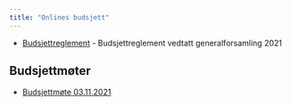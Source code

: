```yaml
---
title: "Onlines budsjett"
---
```


- [Budsjettreglement](https://wiki.online.ntnu.no/info/innsikt-og-interface/budsjett/budsjettreglement-online/) - Budsjettreglement vedtatt generalforsamling 2021


## Budsjettmøter

- [Budsjettmøte 03.11.2021](https://wiki.online.ntnu.no/info/innsikt-og-interface/budsjett/budsjettmote-2021-11-03/)